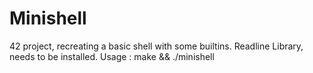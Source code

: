 # Minishell
42 project, recreating a basic shell with some builtins.
Readline Library, needs to be installed.
Usage : make && ./minishell
